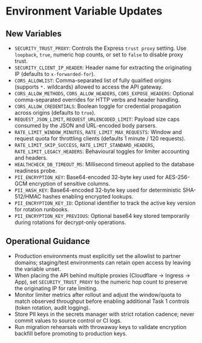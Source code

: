 # Environment Variable Updates

## New Variables
- `SECURITY_TRUST_PROXY`: Controls the Express `trust proxy` setting. Use `loopback`, `true`, numeric hop counts, or set to `false` to disable proxy trust.
- `SECURITY_CLIENT_IP_HEADER`: Header name for extracting the originating IP (defaults to `x-forwarded-for`).
- `CORS_ALLOWLIST`: Comma-separated list of fully qualified origins (supports `*.` wildcards) allowed to access the API gateway.
- `CORS_ALLOW_METHODS`, `CORS_ALLOW_HEADERS`, `CORS_EXPOSE_HEADERS`: Optional comma-separated overrides for HTTP verbs and header handling.
- `CORS_ALLOW_CREDENTIALS`: Boolean toggle for credential propagation across origins (defaults to `true`).
- `REQUEST_JSON_LIMIT`, `REQUEST_URLENCODED_LIMIT`: Payload size caps consumed by the JSON and URL-encoded body parsers.
- `RATE_LIMIT_WINDOW_MINUTES`, `RATE_LIMIT_MAX_REQUESTS`: Window and request quota for throttling clients (defaults 1 minute / 120 requests).
- `RATE_LIMIT_SKIP_SUCCESS`, `RATE_LIMIT_STANDARD_HEADERS`, `RATE_LIMIT_LEGACY_HEADERS`: Behavioural toggles for limiter accounting and headers.
- `HEALTHCHECK_DB_TIMEOUT_MS`: Millisecond timeout applied to the database readiness probe.
- `PII_ENCRYPTION_KEY`: Base64-encoded 32-byte key used for AES-256-GCM encryption of sensitive columns.
- `PII_HASH_KEY`: Base64-encoded 32-byte key used for deterministic SHA-512/HMAC hashes enabling encrypted lookups.
- `PII_ENCRYPTION_KEY_ID`: Optional identifier to track the active key version for rotation runbooks.
- `PII_ENCRYPTION_KEY_PREVIOUS`: Optional base64 key stored temporarily during rotations for decrypt-only operations.

## Operational Guidance
- Production environments must explicitly set the allowlist to partner domains; staging/test environments can retain open access by leaving the variable unset.
- When placing the API behind multiple proxies (Cloudflare → Ingress → App), set `SECURITY_TRUST_PROXY` to the numeric hop count to preserve the originating IP for rate limiting.
- Monitor limiter metrics after rollout and adjust the window/quota to match observed throughput before enabling additional Task 1 controls (token rotation, audit logging).
- Store PII keys in the secrets manager with strict rotation cadence; never commit values to source control or CI logs.
- Run migration rehearsals with throwaway keys to validate encryption backfill before promoting to production keys.
